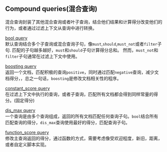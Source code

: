 ## Compound queries(混合查询)
混合查询封装了其他混合查询或者叶子查询，结合他们结果和计算得分改变他们的行为，或者通过过滤上下文从查询中进行转换。

[bool query](https://www.elastic.co/guide/en/elasticsearch/reference/current/query-dsl-bool-query.html)    
默认查询结合多个子查询或混合查询子句，像```must```,```should```,```must_not```或者```filter```子句. 匹配的子句越多越好，```must```和```should```子句计算得分总和。
然而，```must_not```和```filter```子句通常在过滤上下文中使用。

[boosting query](https://www.elastic.co/guide/en/elasticsearch/reference/current/query-dsl-boosting-query.html)    
返回一个文档，匹配积极的查询```positive```，同时通过匹配```negative```查询，减少文档得分，，总之一句话，```boosting```是修改文档相关性的程序。

[constant_score query](https://www.elastic.co/guide/en/elasticsearch/reference/current/query-dsl-constant-score-query.html)    
在过滤上下文中执行的查询，或者子查询，匹配所有文档都会得到同样常量的得分。(固定得分)

[dis_max query](https://www.elastic.co/guide/en/elasticsearch/reference/current/query-dsl-dis-max-query.html)    
一个查询是由多个查询组成，返回的所有文档匹配任何查询子句。```bool```结合所有匹配查询的得分，```dis_max```查询使用最好的得分，匹配查询子句。

[function_score query](https://www.elastic.co/guide/en/elasticsearch/reference/current/query-dsl-function-score-query.html)    
修改主查询返回的得分，通过函数的方式，需要考虑像受欢迎程度，新旧，距离，或者自定义脚本实现。